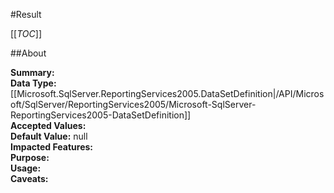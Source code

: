 #Result

[[_TOC_]]

##About

**Summary:** <remarks />  
**Data Type:** [[Microsoft.SqlServer.ReportingServices2005.DataSetDefinition|/API/Microsoft/SqlServer/ReportingServices2005/Microsoft-SqlServer-ReportingServices2005-DataSetDefinition]]  
**Accepted Values:**   
**Default Value:** null  
**Impacted Features:**   
**Purpose:**   
**Usage:**   
**Caveats:**   

